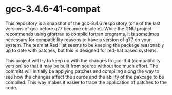 # gcc-3.4.6-41-compat

This repository is a snapshot of the gcc-3.4.6 respository (one of the last versions of gcc before g77 became obsolete). While the GNU project recommends using gfortran to compile fortran programs, it is sometimes necessary for compatibility reasons to have a version of g77 on your system. The team at Red Hat seems to be keeping the package reasonably up to date with patches, but this is designed for red-hat based systems.

This project will try to keep up with the changes to gcc-3.4 (compatibility version) so that it may be built from source without too much effort. The commits will initially be applying patches and compiling along the way to see how the changes affect the source and the ability of the pakcage to be compiled. This way makes it easier to trace the application of patches to the code.
